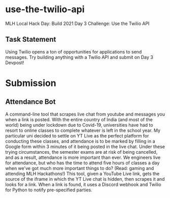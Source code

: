 # use-the-twilio-api
MLH Local Hack Day: Build 2021 Day 3 Challenge: Use the Twilio API

## Task Statement
Using Twilio opens a ton of opportunities for applications to send messages. Try building anything with a Twilio API and submit on Day 3 Devpost!

# Submission

## Attendance Bot

A command-line tool that scrapes live chat from youtube and messages you when a link is posted. With the entire country of India (and most of the world) being under lockdown due to Covid-19, universities have had to resort to online classes to complete whatever is left in the school year. My particular uni decided to settle on YT Live as the perfect platform for conducting these classes, and attendance is to be marked by filling in a Google form within 3 minutes of it being posted in the live chat. Under these trying circumstances, the semester exams are at risk of being cancelled, and as a result, attendance is more important than ever. We engineers live for attendance, but who has the time to attend five hours of classes a day when we've got much more important things to do? (Read: gaming and attending MLH Hackathons!) This tool, given a YouTube Live link, gets the source of the iframe in which the YT Live chat is hidden, then scrapes it and looks for a link. When a link is found, it uses a Discord webhook and Twilio for Python to notify pre-specified parties.
